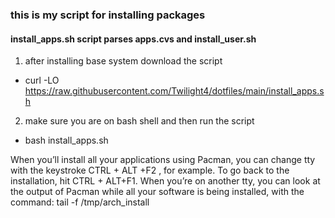 ### this is my script for installing packages

#### install_apps.sh script parses apps.cvs and install_user.sh
1. after installing base system download the script
- curl -LO https://raw.githubusercontent.com/Twilight4/dotfiles/main/install_apps.sh

2. make sure you are on bash shell and then run the script
- bash install_apps.sh

When you’ll install all your applications using Pacman, you can change tty with the keystroke CTRL + ALT +F2 , for example. To go back to the installation, hit CTRL + ALT+F1.
When you’re on another tty, you can look at the output of Pacman while all your software is being installed, with the command: tail -f /tmp/arch_install
